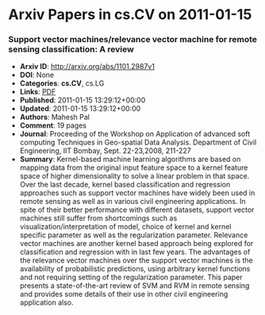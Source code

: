 # Arxiv Papers in cs.CV on 2011-01-15
### Support vector machines/relevance vector machine for remote sensing classification: A review
- **Arxiv ID**: http://arxiv.org/abs/1101.2987v1
- **DOI**: None
- **Categories**: **cs.CV**, cs.LG
- **Links**: [PDF](http://arxiv.org/pdf/1101.2987v1)
- **Published**: 2011-01-15 13:29:12+00:00
- **Updated**: 2011-01-15 13:29:12+00:00
- **Authors**: Mahesh Pal
- **Comment**: 19 pages
- **Journal**: Proceeding of the Workshop on Application of advanced soft
  computing Techniques in Geo-spatial Data Analysis. Department of Civil
  Engineering, IIT Bombay, Sept. 22-23,2008, 211-227
- **Summary**: Kernel-based machine learning algorithms are based on mapping data from the original input feature space to a kernel feature space of higher dimensionality to solve a linear problem in that space. Over the last decade, kernel based classification and regression approaches such as support vector machines have widely been used in remote sensing as well as in various civil engineering applications. In spite of their better performance with different datasets, support vector machines still suffer from shortcomings such as visualization/interpretation of model, choice of kernel and kernel specific parameter as well as the regularization parameter. Relevance vector machines are another kernel based approach being explored for classification and regression with in last few years. The advantages of the relevance vector machines over the support vector machines is the availability of probabilistic predictions, using arbitrary kernel functions and not requiring setting of the regularization parameter. This paper presents a state-of-the-art review of SVM and RVM in remote sensing and provides some details of their use in other civil engineering application also.



